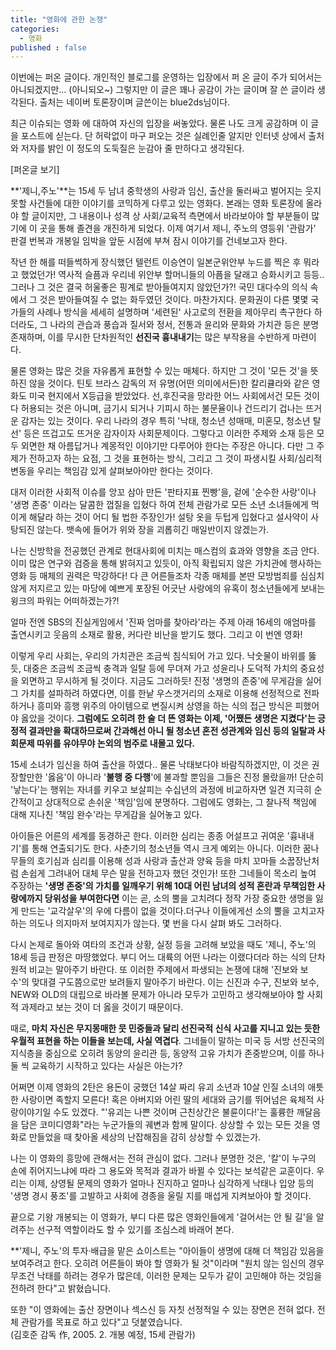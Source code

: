 ```yaml
---
title: "영화에 관한 논쟁"
categories:
  - 영화
published : false
---
```


이번에는 퍼온 글이다. 개인적인 블로그를 운영하는 입장에서 퍼 온 글이 주가 되어서는 아니되겠지만... (아니되오~) 그렇지만 이 글은 꽤나 공감이 가는 글이며 잘 쓴 글이라 생각된다. 출처는 네이버 토론장이며 글쓴이는 blue2ds님이다.  

최근 이슈되는 영화 에 대하여 자신의 입장을 써놓았다. 물론 나도 크게 공감하며 이 글을 포스트에 싣는다. 단 허락없이 마구 퍼오는 것은 실례인줄 알지만 인터넷 상에서 출처와 저자를 밝인 이 정도의 도둑질은 눈감아 줄 만하다고 생각된다.
  
[퍼온글 보기]  

**'제니,주노'**는 15세 두 남녀 중학생의 사랑과 임신, 출산을 둘러싸고 벌어지는 웃지 못할 사건들에 대한 이야기를 코믹하게 다루고 있는 영화다. 본래는 영화 토론장에 올라야 할 글이지만, 그 내용이나 성격 상 사회/교육적 측면에서 바라보아야 할 부분들이 많기에 이 곳을 통해 졸견을 개진하게 되었다. 이제 여기서 제니, 주노의 영등위 '관람가' 판결 번복과 개봉일 임박을 앞둔 시점에 부쳐 잠시 이야기를 건네보고자 한다.  
  
작년 한 해를 떠들썩하게 장식했던 텔런트 이승연이 일본군위안부 누드를 찍은 후 뭐라고 했었던가! 역사적 슬픔과 우리네 위안부 할머니들의 아픔을 달래고 승화시키고 등등.. 그러나 그 것은 결국 허울좋은 핑계로 받아들여지지 않았던가?! 국민 대다수의 의식 속에서 그 것은 받아들여질 수 없는 화두였던 것이다. 마찬가지다. 문화권이 다른 몇몇 국가들의 사례나 방식을 세세히 설명하며 '세련된' 사고로의 전환을 제아무리 촉구한다 하더라도, 그 나라의 관습과 풍습과 질서와 정서, 전통과 윤리와 문화와 가치관 등은 분명 존재하며, 이를 무시한 단차원적인 **선진국 흉내내기**는 많은 부작용을 수반하게 마련이다.  
  
물론 영화는 많은 것을 자유롭게 표현할 수 있는 매체다. 하지만 그 것이 '모든 것'을 뜻하진 않을 것이다. 틴토 브라스 감독의 저 유명(어떤 의미에서든)한 칼리큘라와 같은 영화도 미국 현지에서 X등급을 받았었다. 선,후진국을 망라한 어느 사회에서건 모든 것이 다 허용되는 것은 아니며, 금기시 되거나 기피시 하는 불문율이나 건드리기 겁나는 뜨거운 감자는 있는 것이다. 우리 나라의 경우 특히 '낙태, 청소년 성매매, 미혼모, 청소년 탈선' 등은 뜨겁고도 뜨거운 감자이자 사회문제이다. 그렇다고 이러한 주제와 소재 등은 모두 외면한 채 아름답거나 계몽적인 이야기만 다루어야 한다는 주장은 아니다. 다만 그 주제가 전하고자 하는 요점, 그 것을 표현하는 방식, 그리고 그 것이 파생시킬 사회/심리적 변동을 우리는 책임감 있게 살펴보아야만 한다는 것이다.  
  
대저 이러한 사회적 이슈를 앙꼬 삼아 만든 '판타지표 찐빵'을, 겉에 '순수한 사랑'이나 '생명 존중' 이라는 달콤한 껍질을 입혔다 하여 전체 관람가로 모든 소년 소녀들에게 먹이게 해달라 하는 것이 어디 될 법한 주장인가! 설탕 옷을 두텁게 입혔다고 설사약이 사탕되진 않는다. 뱃속에 들어가 위와 장을 괴롭히긴 매일반이지 않겠는가.  
  
나는 신방학을 전공했던 관계로 현대사회에 미치는 매스컴의 효과와 영향을 조금 안다. 이미 많은 연구와 검증을 통해 밝혀지고 있듯이, 아직 확립되지 않은 가치관에 행사하는 영화 등 매체의 권력은 막강하다! 다 큰 어른들조차 각종 매체를 본딴 모방범죄를 심심치 않게 저지르고 있는 마당에 예쁘게 포장된 어긋난 사랑에의 유혹이 청소년들에게 보내는 윙크의 파워는 어떠하겠는가?!  
  
얼마 전엔 SBS의 진실게임에서 '진짜 엄마를 찾아라'라는 주제 아래 16세의 애엄마를 출연시키고 웃음의 소재로 활용, 커다란 비난을 받기도 했다. 그리고 이 번엔 영화!  
  
이렇게 우리 사회는, 우리의 가치관은 조금씩 침식되어 가고 있다. 낙숫물이 바위를 뚫듯, 대중은 조금씩 조금씩 충격과 일탈 등에 무뎌져 가고 성윤리나 도덕적 가치의 중요성을 외면하고 무시하게 될 것이다. 지금도 그러하듯! 진정 '생명의 존중'에 무게감을 실어 그 가치를 설파하려 하였다면, 이를 한낱 우스갯거리의 소재로 이용해 선정적으로 전파하거나 흥미와 흥행 위주의 아이템으로 변질시켜 상영을 하는 식의 접근 방식은 피했어야 옳았을 것이다. **그럼에도 오히려 한 술 더 뜬 영화는 이제, '어쨌든 생명은 지켰다'는 긍정적 결과만을 확대하므로써 간과해선 아니 될 청소년 혼전 성관계와 임신 등의 일탈과 사회문제 따위를 유야무야 논외의 범주로 내몰고 있다.**  
  
15세 소녀가 임신을 하여 출산을 하였다.. 물론 낙태보다야 바람직하겠지만, 이 것은 권장할만한 '옳음'이 아니라 '**불행 중 다행**'에 불과할 뿐임을 그들은 진정 몰랐을까! 단순히 '낳는다'는 행위는 자녀를 키우고 보살피는 수십년의 과정에 비교하자면 일견 지극히 순간적이고 상대적으로 손쉬운 '책임'임에 분명하다. 그럼에도 영화는, 그 찰나적 책임에 대해 지나친 '책임 완수'라는 무게감을 실어놓고 있다.  
  
아이들은 어른의 세계를 동경하곤 한다. 이러한 심리는 종종 어설프고 귀여운 '흉내내기'를 통해 연출되기도 한다. 사춘기의 청소년들 역시 크게 예외는 아니다. 이러한 꿈나무들의 호기심과 심리를 이용해 성과 사랑과 출산과 양육 등을 마치 꼬마들 소꿉장난처럼 손쉽게 그려내어 대체 무슨 말을 전하고자 했던 것인가! 또한 그네들이 목소리 높여 주장하는 **'생명 존중'의 가치를 일깨우기 위해 10대 어린 남녀의 성적 혼란과 무책임한 사랑에까지 당위성을 부여한다면** 이는 곧, 소의 뿔을 고치려다 정작 가장 중요한 생명을 잃게 만드는 '교각살우'의 우에 다름이 없을 것이다.더구나 이들에게선 소의 뿔을 고치고자 하는 의도나 의지마저 보여지지가 않는다. 몇 번을 다시 살펴 봐도 그러하다.  
  
다시 논제로 돌아와 여타의 조건과 상황, 실정 등을 고려해 보았을 때도 '제니, 주노'의 18세 등급 판정은 마땅했었다. 부디 어느 대륙의 어떤 나라는 이랬다더라 하는 식의 단차원적 비교는 말아주기 바란다. 또 이러한 주제에서 파생되는 논쟁에 대해 '진보와 보수'의 맞대결 구도쯤으로만 보려들지 말아주기 바란다. 이는 신진과 수구, 진보와 보수, NEW와 OLD의 대립으로 바라볼 문제가 아니라 모두가 고민하고 생각해보아야 할 사회적 과제라고 보는 것이 더 옳을 것이기 때문이다.  
  
때로, **마치 자신은 무지몽매한 뭇 민중들과 달리 선진국적 신식 사고를 지니고 있는 듯한 우월적 표현을 하는 이들을 보는데, 사실 역겹다**. 그네들이 말하는 미국 등 서방 선진국의 지식층을 중심으로 오히려 동양의 윤리관 등, 동양적 고유 가치가 존중받으며, 이를 하나 둘 씩 교육하기 시작하고 있다는 사실은 아는가?  
  
어쩌면 이제 영화의 2탄은 용돈이 궁했던 14살 짜리 유괴 소년과 10살 인질 소녀의 애틋한 사랑이면 족할지 모른다! 혹은 아버지와 어린 딸의 세대와 금기를 뛰어넘은 육체적 사랑이야기일 수도 있겠다. "'유괴는 나쁜 것이며 근친상간은 불륜이다!'는 훌륭한 깨달음을 담은 코미디영화"라는 누군가들의 궤변과 함께 말이다. 상상할 수 있는 모든 것을 영화로 만들었을 때 찾아올 세상의 난잡해짐을 감히 상상할 수 있겠는가.  
  
나는 이 영화의 흥망에 관해서는 전혀 관심이 없다. 그러나 분명한 것은, '칼'이 누구의 손에 쥐어지느냐에 따라 그 용도와 목적과 결과가 바뀔 수 있다는 보석같은 교훈이다. 우리는 이제, 상영될 문제의 영화가 얼마나 진지하고 얼마나 심각하게 낙태나 입양 등의 '생명 경시 풍조'를 고발하고 사회에 경종을 울릴 지를 매섭게 지켜보아야 할 것이다.  
  
끝으로 기왕 개봉되는 이 영화가, 부디 다른 많은 영화인들에게 '걸어서는 안 될 길'을 알려주는 선구적 역할이라도 할 수 있기를 조심스레 바래어 본다.  
  
  
\*\*'제니, 주노'의 투자·배급을 맡은 쇼이스트는 "아이들이 생명에 대해 더 책임감 있음을 보여주려고 한다. 오히려 어른들이 봐야 할 영화가 될 것"이라며 "원치 않는 임신의 경우 무조건 낙태를 하려는 경우가 많은데, 이러한 문제는 모두가 같이 고민해야 하는 것임을 전하려 한다"고 밝혔습니다.  
  
또한 "이 영화에는 출산 장면이나 섹스신 등 자칫 선정적일 수 있는 장면은 전혀 없다. 전체 관람가를 목표로 하고 있다"고 덧붙였습니다.  
(김호준 감독 作, 2005. 2. 개봉 예정, 15세 관람가)
